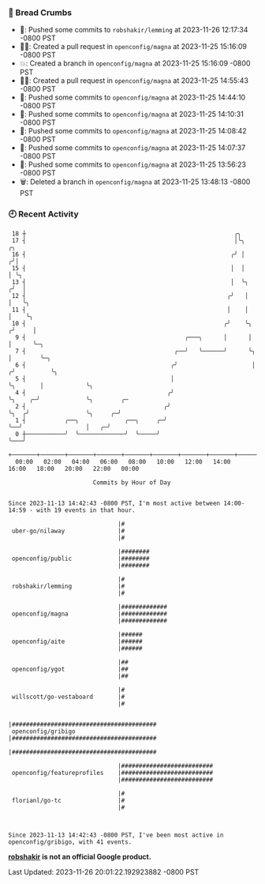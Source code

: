 ### 🍞 Bread Crumbs

 * 🚢: Pushed some commits to `robshakir/lemming` at 2023-11-26 12:17:34 -0800 PST
 * ✍🏼: Created a pull request in `openconfig/magna` at 2023-11-25 15:16:09 -0800 PST
 * 💥: Created a branch in `openconfig/magna` at 2023-11-25 15:16:09 -0800 PST
 * ✍🏼: Created a pull request in `openconfig/magna` at 2023-11-25 14:55:43 -0800 PST
 * 🚢: Pushed some commits to `openconfig/magna` at 2023-11-25 14:44:10 -0800 PST
 * 🚢: Pushed some commits to `openconfig/magna` at 2023-11-25 14:10:31 -0800 PST
 * 🚢: Pushed some commits to `openconfig/magna` at 2023-11-25 14:08:42 -0800 PST
 * 🚢: Pushed some commits to `openconfig/magna` at 2023-11-25 14:07:37 -0800 PST
 * 🚢: Pushed some commits to `openconfig/magna` at 2023-11-25 13:56:23 -0800 PST
 * 🗑: Deleted a branch in `openconfig/magna` at 2023-11-25 13:48:13 -0800 PST

### 🕘 Recent Activity
```
 18 ┼                                                           ╭╮
 17 ┤                                                           │╰╮               ╭╮
 16 ┤                                                          ╭╯ │              ╭╯│
 15 ┤                                                          │  │              │ ╰╮
 13 ┤                                                          │  ╰╮            ╭╯  │
 12 ┤                                                         ╭╯   │            │   ╰╮
 11 ┤                                                         │    │            │    ╰╮
 10 ┤                                                        ╭╯    ╰╮          ╭╯     │
  9 ┤                                             ╭───╮      │      │          │      ╰─╮
  7 ┤                                          ╭──╯   ╰──────╯      ╰╮         │        ╰─╮
  6 ┤                                         ╭╯                     │        ╭╯          ╰╮
  5 ┤                                         │                      ╰╮       │            ╰╮
  4 ┤                                        ╭╯                       ╰╮    ╭─╯             ╰╮        ╭─
  2 ┤                                       ╭╯                         ╰╮  ╭╯                ╰╮     ╭─╯
  1 ┤           ╭──╮             ╭──╮     ╭─╯                           ╰──╯                  │   ╭─╯
  0 ┼───────────╯  ╰─────────────╯  ╰─────╯                                                   ╰───╯
    +───────+───────+───────+───────+───────+───────+───────+───────+───────+───────+───────+───────+────
  00:00   02:00   04:00   06:00   08:00   10:00   12:00   14:00   16:00   18:00   20:00   22:00   00:00   

						Commits by Hour of Day


Since 2023-11-13 14:42:43 -0800 PST, I'm most active between 14:00-14:59 - with 19 events in that hour.

```



```
                               |#
 uber-go/nilaway               |#
                               |#

                               |########
 openconfig/public             |########
                               |########

                               |#
 robshakir/lemming             |#
                               |#

                               |#############
 openconfig/magna              |#############
                               |#############

                               |######
 openconfig/aite               |######
                               |######

                               |##
 openconfig/ygot               |##
                               |##

                               |#
 willscott/go-vestaboard       |#
                               |#

                               |#########################################
 openconfig/gribigo            |#########################################
                               |#########################################

                               |##########################
 openconfig/featureprofiles    |##########################
                               |##########################

                               |#
 florianl/go-tc                |#
                               |#



Since 2023-11-13 14:42:43 -0800 PST, I've been most active in openconfig/gribigo, with 41 events.

```
**[robshakir](mailto:robjs@google.com) is not an official Google product.**  


Last Updated: 2023-11-26 20:01:22.192923882 -0800 PST
